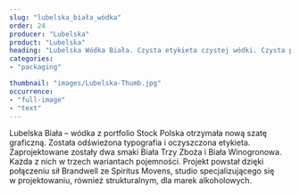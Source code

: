 ```yaml
---
slug: "lubelska_biała_wódka"
order: 24
producer: "Lubelska"
product: "Lubelska"
heading: "Lubelska Wódka Biała. Czysta etykieta czystej wódki. Czysta przyjemność."
categories:
- "packaging"

thumbnail: "images/Lubelska-Thumb.jpg"
occurrence:
- "full-image"
- "text"
---
```

Lubelska Biała – wódka z portfolio Stock Polska otrzymała nową szatę graficzną. Została odświeżona typografia i oczyszczona etykieta. Zaprojektowane zostały dwa smaki Biała Trzy Zboża i Biała Winogronowa. Każda z nich w trzech wariantach pojemności. Projekt powstał dzięki połączeniu sił Brandwell ze Spiritus Movens, studio specjalizującego się w projektowaniu, również strukturalnym, dla marek alkoholowych.
